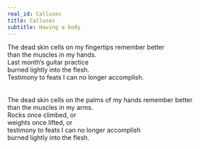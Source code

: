 ```yaml
---
real_id: Calluses
title: Calluses
subtitle: Having a body
---
```

The dead skin cells on my fingertips remember better  
than the muscles in my hands.  
Last month’s guitar practice  
burned lightly into the flesh.  
Testimony to feats I can no longer accomplish.  
<br>
<br>
The dead skin cells on the palms of my hands remember better  
than the muscles in my arms.  
Rocks once climbed, or  
weights once lifted, or  
testimony to feats I can no longer accomplish  
burned lightly into the flesh.  


